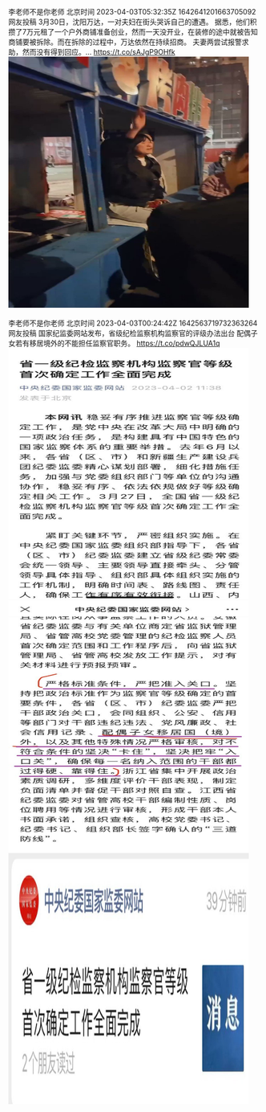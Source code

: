李老师不是你老师 北京时间 2023-04-03T05:32:35Z 1642641201663705092<br>网友投稿
3月30日，沈阳万达，一对夫妇在街头哭诉自己的遭遇。
据悉，他们积攒了7万元租了一个户外商铺准备创业，然而一天没开业，在装修的途中就被告知商铺要被拆除。而在拆除的过程中，万达依然在持续招商。
夫妻两尝试报警求助，然而没有得到回应。… https://t.co/sAJgP9OHfk<br><img src='/temp/video/2023/v-Month-4/w-Day-03/whyyoutouzhele/1642641201663705092_0.jpg' width='480' height='500'><br><br>李老师不是你老师 北京时间 2023-04-03T00:24:42Z 1642563719732363264<br>网友投稿
国家纪监委网站发布，省级纪检监察机构监察官的评级办法出台
配偶子女若有移居境外的不能担任监察官职务。 https://t.co/pdwQJLUA1q<br><img src='/temp/image/2023/v-Month-4/1642563719732363264_0.jpg' width='480' height='500'><img src='/temp/image/2023/v-Month-4/1642563719732363264_1.jpg' width='480' height='500'><img src='/temp/image/2023/v-Month-4/1642563719732363264_2.jpg' width='480' height='500'><br><br>